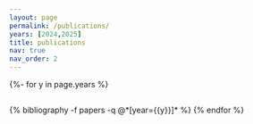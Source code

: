 ```yaml
---
layout: page
permalink: /publications/
years: [2024,2025]
title: publications
nav: true
nav_order: 2
---
```


<!-- _pages/publications.md -->
<div class="publications">

{%- for y in page.years %}
  <h2 class="year"></h2>
  {% bibliography -f papers -q @*[year={{y}}]* %}
{% endfor %}

</div>

<!-- ## Preprints and submissions -->
<!-- 
**\[C\]**: Conference, **\[W\]**: Workshop

1. **\[W\] MOFFlow: Flow Matching for Structure Prediction of Metal-Organic Frameworks**\\
Nayoung Kim, **Seongsu Kim** , Minsu Kim, Jinkyu Park, and Sungsoo Ahn\\
*Neural Information Processing Systems (NeurIPS) AIDrugX Workshop, **2024*** [[arxiv]](https://arxiv.org/abs/2410.17270) [[PDF]](https://arxiv.org/pdf/2410.17270.pdf) [[Code]](https://anonymous.4open.science/r/MOFFlow-3547)

1. **\[C\] Gaussian Plane-Wave Neural Operator for Electron Density Estimation**\\
**Seongsu Kim**, and Sungsoo Ahn\\
*International Conference on Machine Learning (ICML), **2024*** [[arxiv]](https://arxiv.org/abs/2402.04278) [[PDF]](https://arxiv.org/pdf/2402.04278.pdf) [[Code]](https://github.com/seongsukim-ml/GPWNO?tab=readme-ov-file) -->

